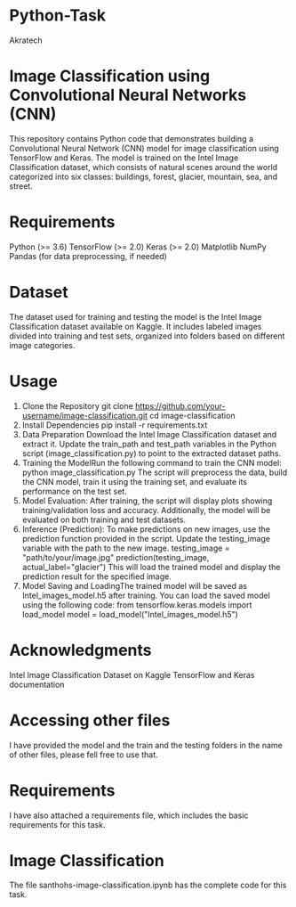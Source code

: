# Python-Task
Akratech
# Image Classification using Convolutional Neural Networks (CNN)
This repository contains Python code that demonstrates building a Convolutional Neural Network (CNN) model for image classification using TensorFlow and Keras. The model is trained on the Intel Image Classification dataset, which consists of natural scenes around the world categorized into six classes: buildings, forest, glacier, mountain, sea, and street.
# Requirements
Python (>= 3.6)
TensorFlow (>= 2.0)
Keras (>= 2.0)
Matplotlib
NumPy
Pandas (for data preprocessing, if needed)
# Dataset
The dataset used for training and testing the model is the Intel Image Classification dataset available on Kaggle. It includes labeled images divided into training and test sets, organized into folders based on different image categories.

# Usage
1) Clone the Repository
git clone https://github.com/your-username/image-classification.git
cd image-classification
2) Install Dependencies
pip install -r requirements.txt
3) Data Preparation
Download the Intel Image Classification dataset and extract it.
Update the train_path and test_path variables in the Python script (image_classification.py) to point to the extracted dataset paths.
4) Training the ModelRun the following command to train the CNN model:
python image_classification.py
The script will preprocess the data, build the CNN model, train it using the training set, and evaluate its performance on the test set.
5) Model Evaluation: After training, the script will display plots showing training/validation loss and accuracy. Additionally, the model will be evaluated on both training and test datasets.
6) Inference (Prediction): To make predictions on new images, use the prediction function provided in the script. Update the testing_image variable with the path to the new image.
testing_image = "path/to/your/image.jpg"
prediction(testing_image, actual_label="glacier")
This will load the trained model and display the prediction result for the specified image.
7) Model Saving and LoadingThe trained model will be saved as Intel_images_model.h5 after training. You can load the saved model using the following code:
from tensorflow.keras.models import load_model
model = load_model("Intel_images_model.h5")
# Acknowledgments
Intel Image Classification Dataset on Kaggle
TensorFlow and Keras documentation
# Accessing other files
I have provided the model and the train and the testing folders in the name of other files, please fell free to use that.
# Requirements
I have also attached a requirements file, which includes the basic requirements for this task.
# Image Classification
The file santhohs-image-classification.ipynb has the complete code for this task.
